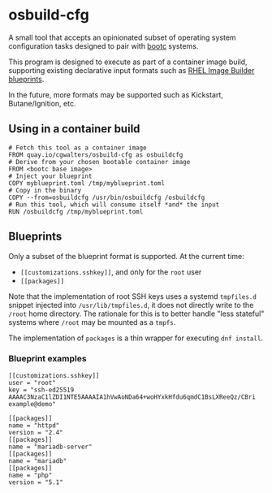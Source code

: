 # osbuild-cfg

A small tool that accepts an opinionated subset of operating system configuration
tasks designed to pair with [bootc](https://github.com/containers/bootc) systems.

This program is designed to execute as part of a container image build,
supporting existing declarative input formats such as
[RHEL Image Builder blueprints](https://access.redhat.com/documentation/en-us/red_hat_enterprise_linux/9/html/composing_a_customized_rhel_system_image/creating-system-images-with-composer-command-line-interface_composing-a-customized-rhel-system-image#composer-blueprint-format_creating-system-images-with-composer-command-line-interface).

In the future, more formats may be supported such as Kickstart, Butane/Ignition, etc.

## Using in a container build

```
# Fetch this tool as a container image
FROM quay.io/cgwalters/osbuild-cfg as osbuildcfg
# Derive from your chosen bootable container image
FROM <bootc base image>
# Inject your blueprint
COPY myblueprint.toml /tmp/myblueprint.toml
# Copy in the binary
COPY --from=osbuildcfg /usr/bin/osbuildcfg /osbuildcfg
# Run this tool, which will consume itself *and* the input
RUN /osbuildcfg /tmp/myblueprint.toml
```

## Blueprints

Only a subset of the blueprint format is supported.   At the current time:

- `[[customizations.sshkey]]`, and only for the `root` user
- `[[packages]]`

Note that the implementation of root SSH keys uses a systemd `tmpfiles.d` snippet
injected into `/usr/lib/tmpfiles.d`, it does not directly write to the `/root` home
directory.  The rationale for this is to better handle "less stateful" systems where
`/root` may be mounted as a `tmpfs`.

The implementation of `packages` is a thin wrapper for executing `dnf install`.

### Blueprint examples

```
[[customizations.sshkey]]
user = "root"
key = "ssh-ed25519 AAAAC3NzaC1lZDI1NTE5AAAAIA1hVwAoNDa64+woHYxkHfdu6qmdC1BsLXReeQz/CBri example@demo"
```

```
[[packages]]
name = "httpd"
version = "2.4"
[[packages]]
name = "mariadb-server"
[[packages]]
name = "mariadb"  
[[packages]]
name = "php"
version = "5.1"
```

